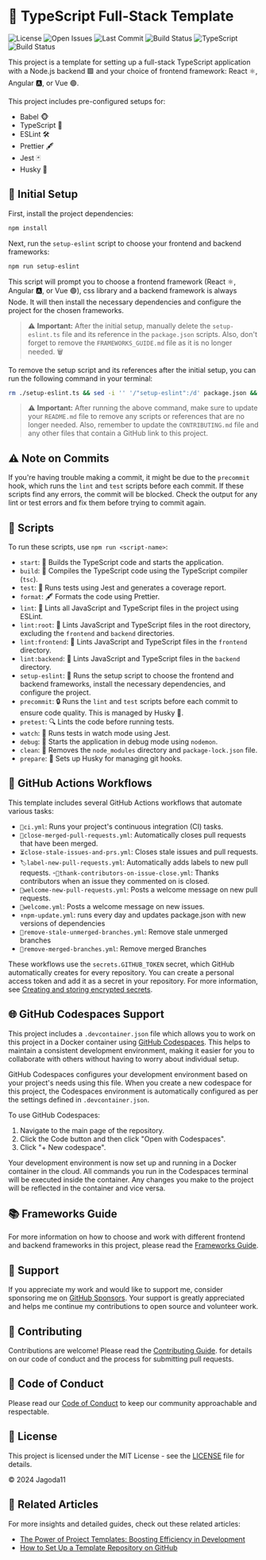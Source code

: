 # 🚀 TypeScript Full-Stack Template

![License](https://img.shields.io/github/license/Jagoda11/my-project-template?style=flat-square&color=blue)
![Open Issues](https://img.shields.io/github/issues/Jagoda11/my-project-template?style=flat-square&color=orange)
![Last Commit](https://img.shields.io/github/last-commit/Jagoda11/my-project-template/main?style=flat-square&color=blue)
![Build Status](https://github.com/Jagoda11/my-project-template/actions/workflows/🚀ci.yml/badge.svg?branch=main)
![TypeScript](https://img.shields.io/github/package-json/dependency-version/Jagoda11/my-project-template/dev/typescript?label=TypeScript)
![Build Status](https://github.com/Jagoda11/my-project-template/actions/workflows/⬆️npm-update.yml/badge.svg?branch=master)

This project is a template for setting up a full-stack TypeScript application with a Node.js backend 🟩 and your choice of frontend framework: React ⚛️, Angular 🅰️, or Vue 🟢.

This project includes pre-configured setups for:

- Babel 🐵
- TypeScript 🔵
- ESLint 🛠️
- Prettier 🖋️
- Jest 🃏
- Husky 🐶

## 🚀 Initial Setup

First, install the project dependencies:

```bash
npm install
```

Next, run the `setup-eslint` script to choose your frontend and backend frameworks:

```bash
npm run setup-eslint
```

This script will prompt you to choose a frontend framework (React ⚛️, Angular 🅰️, or Vue 🟢), css library and a backend framework is always Node. It will then install the necessary dependencies and configure the project for the chosen frameworks.

> ⚠️ **Important:** After the initial setup, manually delete the `setup-eslint.ts` file and its reference in the `package.json` scripts. Also, don't forget to remove the `FRAMEWORKS_GUIDE.md` file as it is no longer needed. 🗑️

To remove the setup script and its references after the initial setup, you can run the following command in your terminal:

```bash
rm ./setup-eslint.ts && sed -i '' '/"setup-eslint":/d' package.json && rm FRAMEWORKS_GUIDE.md && sed -i '' '/Frameworks Guide/d' README.md
```

> ⚠️ **Important:** After running the above command, make sure to update your `README.md` file to remove any scripts or references that are no longer needed. Also, remember to update the `CONTRIBUTING.md` file and any other files that contain a GitHub link to this project.

## ⚠️ Note on Commits

If you're having trouble making a commit, it might be due to the `precommit` hook, which runs the `lint` and `test` scripts before each commit. If these scripts find any errors, the commit will be blocked. Check the output for any lint or test errors and fix them before trying to commit again.

## 📜 Scripts

To run these scripts, use `npm run <script-name>`:

- `start`: 🚀 Builds the TypeScript code and starts the application.
- `build`: 🔨 Compiles the TypeScript code using the TypeScript compiler (`tsc`).
- `test`: 🧪 Runs tests using Jest and generates a coverage report.
- `format`: 🖋️ Formats the code using Prettier.
- `lint`: 🧹 Lints all JavaScript and TypeScript files in the project using ESLint.
- `lint:root`: 🧹 Lints JavaScript and TypeScript files in the root directory, excluding the `frontend` and `backend` directories.
- `lint:frontend`: 🧹 Lints JavaScript and TypeScript files in the `frontend` directory.
- `lint:backend`: 🧹 Lints JavaScript and TypeScript files in the `backend` directory.
- `setup-eslint`: 🔧 Runs the setup script to choose the frontend and backend frameworks, install the necessary dependencies, and configure the project.
- `precommit`: 🔒 Runs the `lint` and `test` scripts before each commit to ensure code quality. This is managed by Husky 🐶.
- `pretest`: 🔍 Lints the code before running tests.
- `watch`: 👀 Runs tests in watch mode using Jest.
- `debug`: 🐞 Starts the application in debug mode using `nodemon`.
- `clean`: 🧽 Removes the `node_modules` directory and `package-lock.json` file.
- `prepare`: 🐾 Sets up Husky for managing git hooks.

## 🤖 GitHub Actions Workflows

This template includes several GitHub Actions workflows that automate various tasks:

- `🚀ci.yml`: Runs your project's continuous integration (CI) tasks.
- `🔐close-merged-pull-requests.yml`: Automatically closes pull requests that have been merged.
- `⏳close-stale-issues-and-prs.yml`: Closes stale issues and pull requests.
- `🏷️label-new-pull-requests.yml`: Automatically adds labels to new pull requests.
-`🙏thank-contributors-on-issue-close.yml`: Thanks contributors when an issue they commented on is closed.
- `👋welcome-new-pull-requests.yml`: Posts a welcome message on new pull requests.
- `👋welcome.yml`: Posts a welcome message on new issues.
- `⬆️npm-update.yml`: runs every day and updates package.json with new versions of dependencies
- `🧹remove-stale-unmerged-branches.yml`: Remove stale unmerged branches
- `🧹remove-merged-branches.yml`: Remove merged Branches

These workflows use the `secrets.GITHUB_TOKEN` secret, which GitHub automatically creates for every repository. You can create a personal access token and add it as a secret in your repository. For more information, see [Creating and storing encrypted secrets](https://docs.github.com/en/actions/reference/encrypted-secrets).

## 🌐 GitHub Codespaces Support

This project includes a `.devcontainer.json` file which allows you to work on this project in a Docker container using [GitHub Codespaces](https://github.com/features/codespaces). This helps to maintain a consistent development environment, making it easier for you to collaborate with others without having to worry about individual setup.

GitHub Codespaces configures your development environment based on your project's needs using this file. When you create a new codespace for this project, the Codespaces environment is automatically configured as per the settings defined in `.devcontainer.json`.

To use GitHub Codespaces:

1. Navigate to the main page of the repository.
2. Click the Code button and then click "Open with Codespaces".
3. Click "+ New codespace".

Your development environment is now set up and running in a Docker container in the cloud. All commands you run in the Codespaces terminal will be executed inside the container. Any changes you make to the project will be reflected in the container and vice versa.

## 📚 Frameworks Guide

For more information on how to choose and work with different frontend and backend frameworks in this project, please read the [Frameworks Guide](FRAMEWORKS_GUIDE.md).

## 💖 Support

If you appreciate my work and would like to support me, consider sponsoring me on [GitHub Sponsors](https://github.com/sponsors/[YourUsername]). Your support is greatly appreciated and helps me continue my contributions to open source and volunteer work.

## 🤝 Contributing

Contributions are welcome! Please read the [Contributing Guide](CONTRIBUTING.md).
for details on our code of conduct and the process for submitting pull requests.

## 📜 Code of Conduct

Please read our [Code of Conduct](CODE_OF_CONDUCT.md) to keep our community approachable and respectable.

## 📝 License

This project is licensed under the MIT License - see the [LICENSE](LICENSE.md) file for details.

© 2024 Jagoda11

## 📖 Related Articles

For more insights and detailed guides, check out these related articles:

- [The Power of Project Templates: Boosting Efficiency in Development](https://medium.com/code-like-a-girl/the-power-of-project-templates-boosting-efficiency-in-development-1a61cb6bcdae)
- [How to Set Up a Template Repository on GitHub](https://medium.com/new-writers-welcome/how-to-set-up-a-template-repository-on-github-0e7446a46817)

